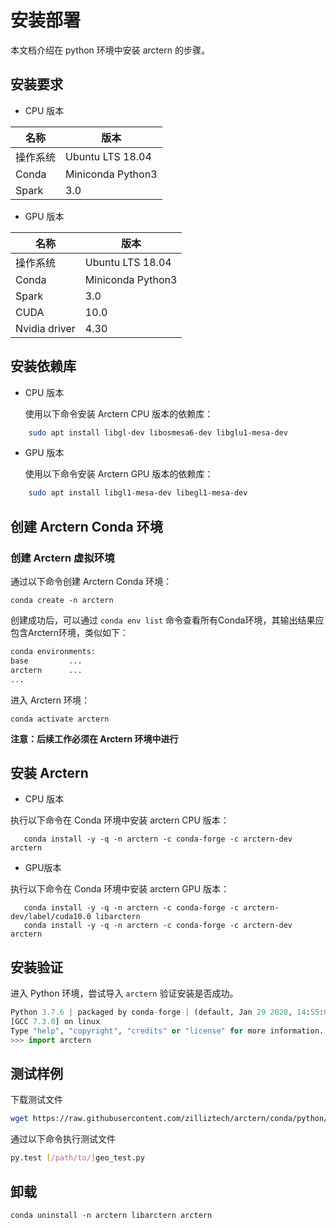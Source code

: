 # 安装部署
本文档介绍在 python 环境中安装 arctern 的步骤。

## 安装要求

* CPU 版本

|  名称    |   版本     |
| ---------- | ------------ |
| 操作系统 |Ubuntu LTS 18.04|
| Conda  | Miniconda Python3  |
| Spark | 3.0  |


* GPU 版本

|  名称    |   版本     |
| ---------- | ------------ |
| 操作系统 |Ubuntu LTS 18.04|
| Conda | Miniconda Python3  |
| Spark | 3.0  |
|CUDA|10.0|
|Nvidia driver|4.30|



## 安装依赖库


* CPU 版本

  使用以下命令安装 Arctern CPU 版本的依赖库：
```bash
    sudo apt install libgl-dev libosmesa6-dev libglu1-mesa-dev
```

* GPU 版本


  使用以下命令安装 Arctern GPU 版本的依赖库：
```bash
    sudo apt install libgl1-mesa-dev libegl1-mesa-dev
```



## 创建 Arctern Conda 环境

### 创建 Arctern 虚拟环境

通过以下命令创建 Arctern Conda 环境：

`conda create -n arctern`

创建成功后，可以通过 `conda env list` 命令查看所有Conda环境，其输出结果应包含Arctern环境，类似如下：
  
  ```bash
  conda environments:
  base         ...
  arctern      ...
  ...
  ```

 进入 Arctern 环境：

  `conda activate arctern`


**注意：后续工作必须在 Arctern 环境中进行**

## 安装 Arctern


* CPU 版本
  
执行以下命令在 Conda 环境中安装 arctern CPU 版本：

```shell
   conda install -y -q -n arctern -c conda-forge -c arctern-dev arctern
```

* GPU版本
  
执行以下命令在 Conda 环境中安装 arctern GPU 版本：

```shell
   conda install -y -q -n arctern -c conda-forge -c arctern-dev/label/cuda10.0 libarctern
   conda install -y -q -n arctern -c conda-forge -c arctern-dev arctern
```

## 安装验证

进入 Python 环境，尝试导入 `arctern` 验证安装是否成功。

```python
Python 3.7.6 | packaged by conda-forge | (default, Jan 29 2020, 14:55:04)
[GCC 7.3.0] on linux
Type "help", "copyright", "credits" or "license" for more information.
>>> import arctern
```

## 测试样例

下载测试文件
```bash
wget https://raw.githubusercontent.com/zilliztech/arctern/conda/python/tests/geo/geo_test.py
```

通过以下命令执行测试文件
```bash
py.test [/path/to/]geo_test.py
```

## 卸载

```shell
conda uninstall -n arctern libarctern arctern
```
